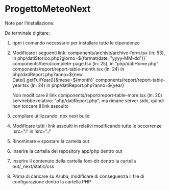 # ProgettoMeteoNext

Note per l'installazione:

Da terminale digitare:
1)  npm i
  comando necessario per installare tutte le dipendenze
2)  Modificare i seguenti link:
    components/archive/archive-form.tsx (ln: 53), in php/datiStorico.php?giorno=${format(date, "yyyy-MM-dd")}`
    components/hero/complete-page.tsx (ln: 25), in "php/datiHome.php"
    components/report/report-table-month.tsx (ln: 24) in php/datiReport.php?anno=${new Date().getFullYear()}&mese=${month}`    
    components/report/report-table-year.tsx (ln: 24) in php/datiReport.php?anno=${year}`

    Non modificare il link components/report/report-table-more.tsx (ln: 20)  servirebbe relativo: "php/datiReport.php", ma rimane server side, quindi non toccare il link assoulto
4)  compilare utilizzando:
    npx next build
5)  Modificare tutti i link assoulti in relativi modificando tutte le occorrenze 'src="/' in 'src="./'
6)  Rinominare e spostare la cartella out
7)  Inserire la cartella del repository app/php dentro out
8)  Inserire il contenuto della cartella font-dir dentro la cartella out/_next/static/css
9)  Prima di caricare su Aruba, modificare di conseguenza il file di configurazione dentro la cartella PHP
   
